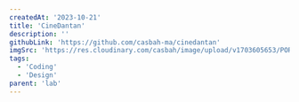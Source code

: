 ```yaml
---
createdAt: '2023-10-21'
title: 'CineDantan'
description: ''
githubLink: 'https://github.com/casbah-ma/cinedantan'
imgSrc: 'https://res.cloudinary.com/casbah/image/upload/v1703605653/PORTFOLIO/CINEDANTAN_copy_hna4tl.jpg'
tags:
  - 'Coding'
  - 'Design'
parent: 'lab'
---
```

